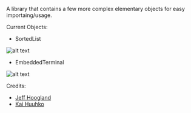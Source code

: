 A library that contains a few more complex elementary objects for easy importaing/usage.

Current Objects:
- SortedList 

![alt text](http://www.enlightenment.org/ss/e-54cbaf75b94f99.93538783.png "SortedList")
- EmbeddedTerminal 

![alt text](https://www.enlightenment.org/ss/e-54ca23811cf6e3.06249212.png "EmbeddedTerminal") 

Credits: 
- [Jeff Hoogland](http://www.jeffhoogland.com/)
- [Kai Huuhko](https://github.com/kaihu)
